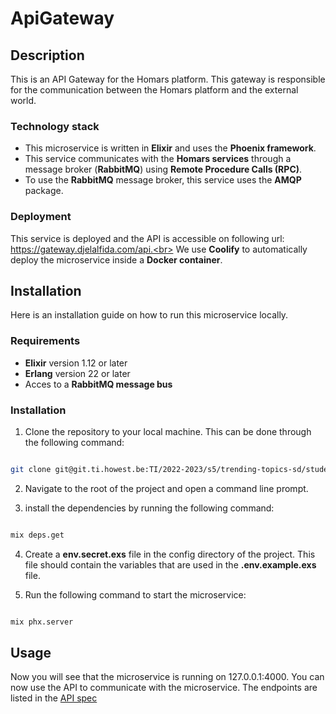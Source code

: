 # ApiGateway

## Description

This is an API Gateway for the Homars platform. This gateway is responsible for the communication between the Homars platform and the external world.

### Technology stack

- This microservice is written in **Elixir** and uses the **Phoenix framework**.
- This service communicates with the **Homars services** through a message broker (**RabbitMQ**) using **Remote Procedure Calls (RPC)**.
- To use the **RabbitMQ** message broker, this service uses the **AMQP** package.

### Deployment

This service is deployed and the API is accessible on following url: https://gateway.djelalfida.com/api.<br>
We use **Coolify** to automatically deploy the microservice inside a **Docker container**.

## Installation

Here is an installation guide on how to run this microservice locally.

### Requirements

- **Elixir** version 1.12 or later
- **Erlang** version 22 or later
- Acces to a **RabbitMQ message bus**

### Installation

1. Clone the repository to your local machine. This can be done through the following command:

```bash

git clone git@git.ti.howest.be:TI/2022-2023/s5/trending-topics-sd/students/mars05/api-gateway.git

```

2. Navigate to the root of the project and open a command line prompt.

3. install the dependencies by running the following command:

```bash

mix deps.get

```

4. Create a **env.secret.exs** file in the config directory of the project. This file should contain the variables that are used in the **.env.example.exs** file.


5. Run the following command to start the microservice:

```bash

mix phx.server

```

## Usage

Now you will see that the microservice is running on 127.0.0.1:4000. You can now use the API to communicate with the microservice. The endpoints are listed in the [API spec](https://git.ti.howest.be/TI/2022-2023/s5/trending-topics-sd/students/mars05/documentation/-/blob/main/api-spec/openapi-homars.yaml)
